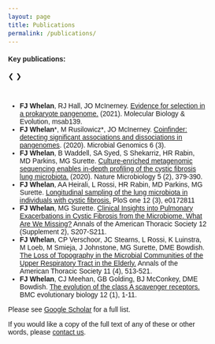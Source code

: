 ```yaml
---
layout: page
title: Publications
permalink: /publications/
---
```


<head>
<meta name="viewport" content="width=device-width, initial-scale=1">
<style>
* {box-sizing: border-box}
body {font-family: Verdana, sans-serif; margin:0}
.mySlides {display: none}
img {vertical-align: middle;}

/* Slideshow container */
.slideshow-container {
  max-width: 1000px;
  position: relative;
  margin: auto;
}

/* Next & previous buttons */
.prev, .next {
  cursor: pointer;
  position: absolute;
  top: 50%;
  width: auto;
  padding: 16px;
  margin-top: -22px;
  color: black;
  font-weight: bold;
  font-size: 18px;
  transition: 0.6s ease;
  border-radius: 0 3px 3px 0;
  user-select: none;
}

/* Position the "next button" to the right */
.next {
  right: 0;
  border-radius: 3px 0 0 3px;
}

/* On hover, add a black background color with a little bit see-through */
.prev:hover, .next:hover {
  background-color: rgba(0,0,0,0.8);
}

/* Caption text */
.text {
  color: black; /*#f2f2f2;*/
  font-size: 18px;
  padding: 8px 12px;
  position: absolute;
  bottom: 8px;
  width: 100%;
  text-align: center;
}

/* Number text (1/3 etc) */
.numbertext {
  color: black; /*#f2f2f2;*/
  font-size: 12px;
  padding: 8px 12px;
  position: absolute;
  top: 0;
}

/* The dots/bullets/indicators */
.dot {
  cursor: pointer;
  height: 15px;
  width: 15px;
  margin: 0 2px;
  background-color: #bbb;
  border-radius: 50%;
  display: inline-block;
  transition: background-color 0.6s ease;
}

.active, .dot:hover {
  background-color: #717171;
}

/* Fading animation */
.fade {
  animation-name: fade;
  animation-duration: 1.5s;
}

@keyframes fade {
  from {opacity: .4} 
  to {opacity: 1}
}

/* On smaller screens, decrease text size */
@media only screen and (max-width: 300px) {
  .prev, .next,.text {font-size: 11px}
}
</style>
</head>


<body>

<h4><b>Key publications:</b></h4>

<div class="slideshow-container">

<div class="mySlides fade">
  <div class="numbertext">1 / 7</div>
  <img src="/assets/images/research/papers-pseudomonas.png" style="width:100%">
  <div class="text"><a href="https://academic.oup.com/mbe/article-abstract/38/9/3697/6272232" style="color:#191919;"><b>FJ Whelan</b>, RJ Hall, JO McInerney. <u>Evidence for selection in a prokaryote pangenome.</u> (2021). Molecular Biology & Evolution, msab139.</a></div>
</div>

<div class="mySlides fade">
  <div class="numbertext">2 / 7</div>
  <img src="/assets/images/research/papers-coinfinder.png" style="width:100%">
  <div class="text"><a href="https://www.ncbi.nlm.nih.gov/pmc/articles/PMC7200068/" style="color:#191919;"><b>FJ Whelan</b>, M Rusilowicz, JO McInerney. <u>Coinfinder: detecting significant associations and dissociations in pangenomes.</u> (2020). Microbial Genomics 6 (3).</a></div>
</div>

<div class="mySlides fade">
  <div class="numbertext">3 / 7</div>
  <img src="/assets/images/research/papers-cemg.png" style="width:100%">
  <div class="text"><a href="https://www.nature.com/articles/s41564-019-0643-y" style="color:#191919;"><b>FJ Whelan</b>, B Waddell, SA Syed, S Shekarriz, HR Rabin, MD Parkins, MG Surette. <u>Culture-enriched metagenomic sequencing enables in-depth profiling of the cystic fibrosis lung microbiota.</u> (2020). Nature Microbiology 5 (2), 379-390.</a></div>
</div>

<div class="mySlides fade">
  <div class="numbertext">4 / 7</div>
  <img src="/assets/images/research/papers-longCF.png" style="width:100%">
  <div class="text"><a href="https://journals.plos.org/plosone/article?id=10.1371/journal.pone.0172811" style="color:#191919;"><b>FJ Whelan</b>, AA Heirali, L Rossi, HR Rabin, MD Parkins, MG Surette. <u>Longitudinal sampling of the lung microbiota in individuals with cystic fibrosis.</u> PloS one 12 (3), e0172811.</a></div>
</div>

<div class="mySlides fade">
  <div class="numbertext">5 / 7</div>
  <img src="/assets/images/research/papers-opinionCF.png" style="width:100%">
  <div class="text"><a href="https://www.atsjournals.org/doi/abs/10.1513/AnnalsATS.201506-353AW" style="color:#191919;"><b>FJ Whelan</b>, MG Surette. <u>Clinical Insights into Pulmonary Exacerbations in Cystic Fibrosis from the Microbiome. What Are We Missing?</u> Annals of the American Thoracic Society 12 (Supplement 2), S207-S211.</a></div>
</div>

<div class="mySlides fade">
  <div class="numbertext">6 / 7</div>
  <img src="/assets/images/research/papers-elderly.png" style="width:100%">
  <div class="text"><a href="https://www.atsjournals.org/doi/abs/10.1513/annalsats.201310-351oc" style="color:#191919;"><b>FJ Whelan</b>, CP Verschoor, JC Stearns, L Rossi, K Luinstra, M Loeb, M Smieja, J Johnstone, MG Surette, DME Bowdish. <u>The Loss of Topography in the Microbial Communities of the Upper Respiratory Tract in the Elderly.</u> Annals of the American Thoracic Society 11 (4), 513-521.</a></div>
</div>

<div class="mySlides fade">
  <div class="numbertext">7 / 7</div>
  <img src="/assets/images/research/papers-cASRs.png" style="width:100%">
  <div class="text"><a href="https://link.springer.com/article/10.1186/1471-2148-12-227" style="color:#191919;"><b>FJ Whelan</b>, CJ Meehan, GB Golding, BJ McConkey, DME Bowdish. <u>The evolution of the class A scavenger receptors</u>. BMC evolutionary biology 12 (1), 1-11.</a></div>
</div>

<a class="prev" onclick="plusSlides(-1)">❮</a>
<a class="next" onclick="plusSlides(1)">❯</a>

</div>
<br>

<div style="text-align:center">
  <span class="dot" onclick="currentSlide(1)"></span> 
  <span class="dot" onclick="currentSlide(2)"></span> 
  <span class="dot" onclick="currentSlide(3)"></span> 
  <span class="dot" onclick="currentSlide(4)"></span>
  <span class="dot" onclick="currentSlide(5)"></span>
  <span class="dot" onclick="currentSlide(6)"></span>
  <span class="dot" onclick="currentSlide(7)"></span>
</div>

<ul>
  <li><b>FJ Whelan</b>, RJ Hall, JO McInerney. <a href="https://academic.oup.com/mbe/advance-article/doi/10.1093/molbev/msab139/6272232"><u>Evidence for selection in a prokaryote pangenome.</u></a> (2021). Molecular Biology & Evolution, msab139.</li>
  <li><b>FJ Whelan</b>*, M Rusilowicz*, JO McInerney. <a href="https://www.ncbi.nlm.nih.gov/pmc/articles/PMC7200068/"><u>Coinfinder: detecting significant associations and dissociations in pangenomes</u></a>. (2020). Microbial Genomics 6 (3).</li>
  <li><b>FJ Whelan</b>, B Waddell, SA Syed, S Shekarriz, HR Rabin, MD Parkins, MG Surette. <a href="https://www.nature.com/articles/s41564-019-0643-y"><u>Culture-enriched metagenomic sequencing enables in-depth profiling of the cystic fibrosis lung microbiota.</u></a> (2020). Nature Microbiology 5 (2), 379-390.</li>
  <li><b>FJ Whelan</b>, AA Heirali, L Rossi, HR Rabin, MD Parkins, MG Surette. <a href="https://journals.plos.org/plosone/article?id=10.1371/journal.pone.0172811"><u>Longitudinal sampling of the lung microbiota in individuals with cystic fibrosis.</u></a> PloS one 12 (3), e0172811</li>
  <li><b>FJ Whelan</b>, MG Surette. <a href="https://www.atsjournals.org/doi/full/10.1513/AnnalsATS.201506-353AW"><u>Clinical Insights into Pulmonary Exacerbations in Cystic Fibrosis from the Microbiome. What Are We Missing?</u></a> Annals of the American Thoracic Society 12 (Supplement 2), S207-S211.</li>
  <li><b>FJ Whelan</b>, CP Verschoor, JC Stearns, L Rossi, K Luinstra, M Loeb, M Smieja, J Johnstone, MG Surette, DME Bowdish. <a href="https://www.atsjournals.org/doi/full/10.1513/AnnalsATS.201310-351OC"><u>The Loss of Topography in the Microbial Communities of the Upper Respiratory Tract in the Elderly.</u></a> Annals of the American Thoracic Society 11 (4), 513-521.</li>
  <li><b>FJ Whelan</b>, CJ Meehan, GB Golding, BJ McConkey, DME Bowdish. <a href="https://bmcecolevol.biomedcentral.com/articles/10.1186/1471-2148-12-227"><u>The evolution of the class A scavenger receptors.</u></a> BMC evolutionary biology 12 (1), 1-11.</li>
</ul>
<p>Please see <a href="https://scholar.google.ca/citations?user=QbIwqeUAAAAJ&hl=en&oi=ao"><u>Google Scholar</u></a> for a full list.</p>
<p>If you would like a copy of the full text of any of these or other words, please <a href="/contact">contact us</a>.</p>

<script>
let slideIndex = 1;
showSlides(slideIndex);

function plusSlides(n) {
  showSlides(slideIndex += n);
}

function currentSlide(n) {
  showSlides(slideIndex = n);
}

function showSlides(n) {
  let i;
  let slides = document.getElementsByClassName("mySlides");
  let dots = document.getElementsByClassName("dot");
  if (n > slides.length) {slideIndex = 1}    
  if (n < 1) {slideIndex = slides.length}
  for (i = 0; i < slides.length; i++) {
    slides[i].style.display = "none";  
  }
  for (i = 0; i < dots.length; i++) {
    dots[i].className = dots[i].className.replace(" active", "");
  }
  slides[slideIndex-1].style.display = "block";  
  dots[slideIndex-1].className += " active";
}
</script>

